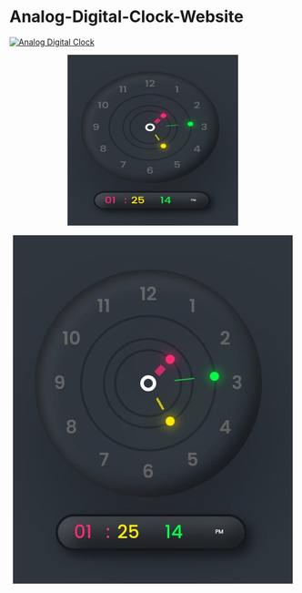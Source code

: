 # Analog-Digital-Clock-Website
[![Analog Digital Clock](https://img.shields.io/badge/Visit-blue.svg)](https://misskalyani.github.io/Analog-Digital-Clock-Website/)



<center><img src="clock.jpg" width="300" height="300" /></center>
<p align="center">

  <img src="clock.jpg">


</p>
